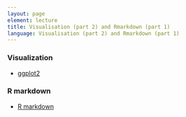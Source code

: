 ```yaml
---
layout: page
element: lecture
title: Visualisation (part 2) and Rmarkdown (part 1)
language: Visualisation (part 2) and Rmarkdown (part 1)
---
```


### Visualization
- [ggplot2](https://datacarpentry.org/R-ecology-lesson/04-visualization-ggplot2.html)

### R markdown
- [R markdown](https://rmarkdown.rstudio.com/articles_intro.html)
